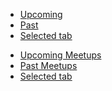 <a name="tabs"></a>
<ul class="nav-tabs">
	<li><a href="#tabs">Upcoming</a></li>
	<li><a href="#tabs">Past</a></li>
	<li class="selected"><a href="#tabs">Selected tab</a></li>
</ul>
<ul class="nav-tabs nav-tabs--subtle">
	<li><a href="#">Upcoming Meetups</a></li>
	<li><a href="#">Past  Meetups</a></li>
	<li class="selected"><a href="#">Selected tab</a></li>
</ul>
